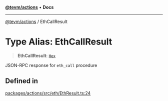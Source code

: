 [**@tevm/actions**](../README.md) • **Docs**

***

[@tevm/actions](../globals.md) / EthCallResult

# Type Alias: EthCallResult

> **EthCallResult**: [`Hex`](Hex.md)

JSON-RPC response for `eth_call` procedure

## Defined in

[packages/actions/src/eth/EthResult.ts:24](https://github.com/evmts/tevm-monorepo/blob/main/packages/actions/src/eth/EthResult.ts#L24)
